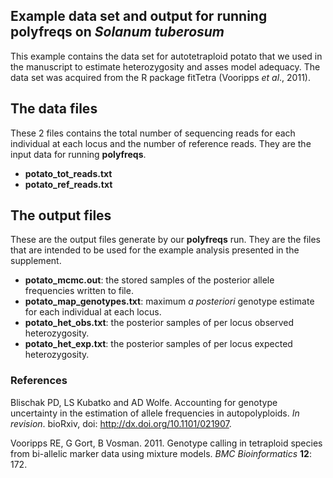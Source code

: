 ## Example data set and output for running **polyfreqs** on *Solanum tuberosum*

This example contains the data set for autotetraploid potato that we used in the manuscript to estimate heterozygosity and
asses model adequacy. The data set was acquired from the R package fitTetra (Vooripps *et al*., 2011).


## The data files

These 2 files contains the total number of sequencing reads for each individual at each locus and the number of reference reads. 
They are the input data for running **polyfreqs**.

- **potato_tot_reads.txt**
- **potato_ref_reads.txt** 

## The output files

These are the output files generate by our **polyfreqs** run. 
They are the files that are intended to be used for the example analysis presented in the supplement.

- **potato_mcmc.out**: the stored samples of the posterior allele frequencies written to file.
- **potato_map_genotypes.txt**: maximum *a posteriori* genotype estimate for each individual at each locus.
- **potato_het_obs.txt**: the posterior samples of per locus observed heterozygosity.
- **potato_het_exp.txt**: the posterior samples of per locus expected heterozygosity.

### References

Blischak PD, LS Kubatko and AD Wolfe. Accounting for genotype uncertainty in the estimation of allele frequencies in autopolyploids. *In revision*. bioRxiv, doi: <a href="http://dx.doi.org/10.1101/021907" target="_blank">http://dx.doi.org/10.1101/021907</a>.

Vooripps RE, G Gort, B Vosman. 2011. Genotype calling in tetraploid species from bi-allelic marker data using mixture models. *BMC Bioinformatics* **12**: 172.